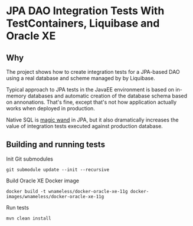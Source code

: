 # JPA DAO Integration Tests With TestContainers, Liquibase and Oracle XE

## Why
The project shows how to create integration tests for a JPA-based DAO using a real database and scheme managed by by Liquibase.

Typical approach to JPA tests in the JavaEE environment is based on in-memory databases and automatic creation of the database schema based on annonations. That's fine, except that's not how application actually works when deployed in production.

Native SQL is [magic wand](https://vladmihalcea.com/the-jpa-entitymanager-createnativequery-is-a-magic-wand/) in JPA, but it also dramatically increases the value of integration tests executed against production database.


## Building and running tests

Init Git submodules
```
git submodule update --init --recursive
```

Build Oracle XE Docker image

```
docker build -t wnameless/docker-oracle-xe-11g docker-images/wnameless/docker-oracle-xe-11g
```

Run tests
```
mvn clean install
```
